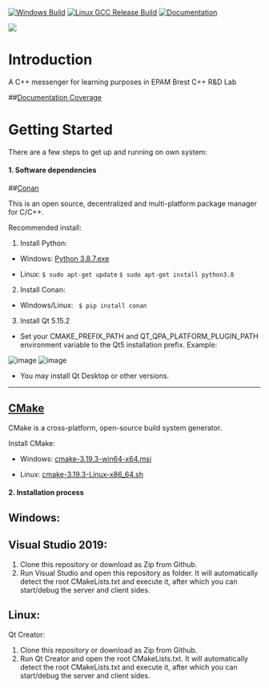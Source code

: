 [![Windows Build](https://github.com/f1nal3/Juniorgram/actions/workflows/Windows%20Build.yml/badge.svg?branch=master)](https://github.com/f1nal3/Juniorgram/actions/workflows/Windows%20Build.yml)
[![Linux GCC Release Build](https://github.com/f1nal3/Juniorgram/actions/workflows/Linux%20GCC%20Release%20Build.yml/badge.svg)](https://github.com/f1nal3/Juniorgram/actions/workflows/Linux%20GCC%20Release%20Build.yml)
[![Documentation](https://github.com/f1nal3/Juniorgram/actions/workflows/documentation.yml/badge.svg?branch=master)](https://github.com/f1nal3/Juniorgram/actions/workflows/documentation.yml)

![](https://i.ibb.co/sC8WJQs/logo2.png)

# Introduction 
A C++ messenger for learning purposes in EPAM Brest C++ R&D Lab

##[Documentation Coverage](https://f1nal3.github.io/Juniorgram/doc_coverage/index.html)

# Getting Started

There are a few steps to get up and running on own system:

#### 1. Software dependencies

##[Conan](https://conan.io/index.html)

This is an open source, decentralized and multi-platform package manager for C/C++.

Recommended install:

1. Install Python: 

 - Windows: [Python 3.8.7.exe](https://www.python.org/ftp/python/3.8.7/python-3.8.7-amd64.exe)

 - Linux: 
`$ sudo apt-get update`
`$ sudo apt-get install python3.8`

2. Install Conan: 

 - Windows/Linux: ``` $ pip install conan```

3. Install Qt 5.15.2
 
 - Set your CMAKE_PREFIX_PATH and QT_QPA_PLATFORM_PLUGIN_PATH environment variable to the Qt5 installation prefix.
 Example:
 
 ![image](https://user-images.githubusercontent.com/57706182/117034264-ca95ea00-ad0b-11eb-8e64-5e38bf20a305.png)
 ![image](https://user-images.githubusercontent.com/57706182/117034299-d4b7e880-ad0b-11eb-9165-f911b13a5e7c.png)

 - You may install Qt Desktop or other versions.

---

## [CMake](https://cmake.org)

CMake is a cross-platform, open-source build system generator. 

Install CMake:

 - Windows: [cmake-3.19.3-win64-x64.msi](https://github.com/Kitware/CMake/releases/download/v3.19.3/cmake-3.19.3-win32-x86.msi)

 - Linux: [cmake-3.19.3-Linux-x86_64.sh](https://github.com/Kitware/CMake/releases/download/v3.19.3/cmake-3.19.3-Linux-x86_64.sh)

#### 2. Installation process

## Windows: 

## Visual Studio 2019:
 1. Clone this repository or download as Zip from Github.
 2. Run Visual Studio and open this repository as folder. It will automatically detect the root CMakeLists.txt and execute it, after which you can start/debug the server and client sides.

## Linux:

Qt Creator:

 1. Clone this repository or download as Zip from Github.
 2. Run Qt Creator and open the root CMakeLists.txt. It will automatically detect the root CMakeLists.txt and execute it, after which you can start/debug the server and client sides.

 
